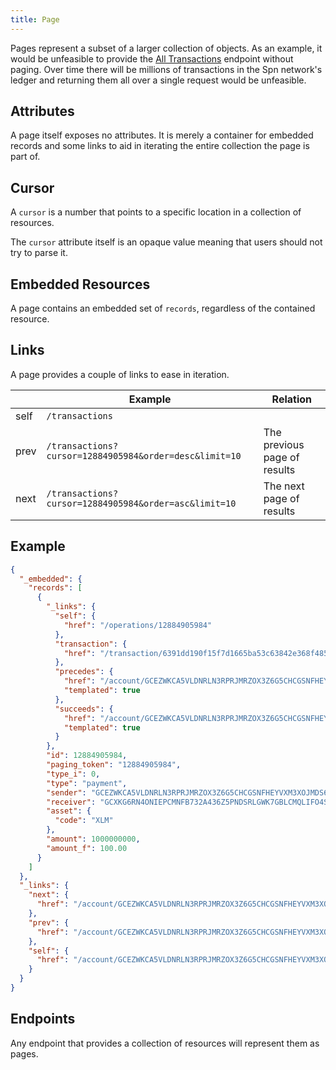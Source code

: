 ```yaml
---
title: Page
---
```


Pages represent a subset of a larger collection of objects.
As an example, it would be unfeasible to provide the
[All Transactions](../transactions-all.md) endpoint without paging.  Over time there
will be millions of transactions in the Spn network's ledger and returning
them all over a single request would be unfeasible.

## Attributes

A page itself exposes no attributes.  It is merely a container for embedded
records and some links to aid in iterating the entire collection the page is
part of.

## Cursor
A `cursor` is a number that points to a specific location in a collection of resources.

The `cursor` attribute itself is an opaque value meaning that users should not try to parse it.

## Embedded Resources

A page contains an embedded set of `records`, regardless of the contained resource.

## Links

A page provides a couple of links to ease in iteration.

|      |                        Example                         |           Relation           |
| ---- | ------------------------------------------------------ | ---------------------------- |
| self | `/transactions`                                        |                              |
| prev | `/transactions?cursor=12884905984&order=desc&limit=10` | The previous page of results |
| next | `/transactions?cursor=12884905984&order=asc&limit=10`  | The next page of results     |

## Example

```json
{
  "_embedded": {
    "records": [
      {
        "_links": {
          "self": {
            "href": "/operations/12884905984"
          },
          "transaction": {
            "href": "/transaction/6391dd190f15f7d1665ba53c63842e368f485651a53d8d852ed442a446d1c69a"
          },
          "precedes": {
            "href": "/account/GCEZWKCA5VLDNRLN3RPRJMRZOX3Z6G5CHCGSNFHEYVXM3XOJMDS674JZ/payments?cursor=12884905984&order=asc{?limit}",
            "templated": true
          },
          "succeeds": {
            "href": "/account/GCEZWKCA5VLDNRLN3RPRJMRZOX3Z6G5CHCGSNFHEYVXM3XOJMDS674JZ/payments?cursor=12884905984&order=desc{?limit}",
            "templated": true
          }
        },
        "id": 12884905984,
        "paging_token": "12884905984",
        "type_i": 0,
        "type": "payment",
        "sender": "GCEZWKCA5VLDNRLN3RPRJMRZOX3Z6G5CHCGSNFHEYVXM3XOJMDS674JZ",
        "receiver": "GCXKG6RN4ONIEPCMNFB732A436Z5PNDSRLGWK7GBLCMQLIFO4S7EYWVU",
        "asset": {
          "code": "XLM"
        },
        "amount": 1000000000,
        "amount_f": 100.00
      }
    ]
  },
  "_links": {
    "next": {
      "href": "/account/GCEZWKCA5VLDNRLN3RPRJMRZOX3Z6G5CHCGSNFHEYVXM3XOJMDS674JZ/payments?cursor=12884905984&order=asc&limit=100"
    },
    "prev": {
      "href": "/account/GCEZWKCA5VLDNRLN3RPRJMRZOX3Z6G5CHCGSNFHEYVXM3XOJMDS674JZ/payments?cursor=12884905984&order=desc&limit=100"
    },
    "self": {
      "href": "/account/GCEZWKCA5VLDNRLN3RPRJMRZOX3Z6G5CHCGSNFHEYVXM3XOJMDS674JZ/payments?limit=100"
    }
  }
}

```

## Endpoints

Any endpoint that provides a collection of resources will represent them as pages.

